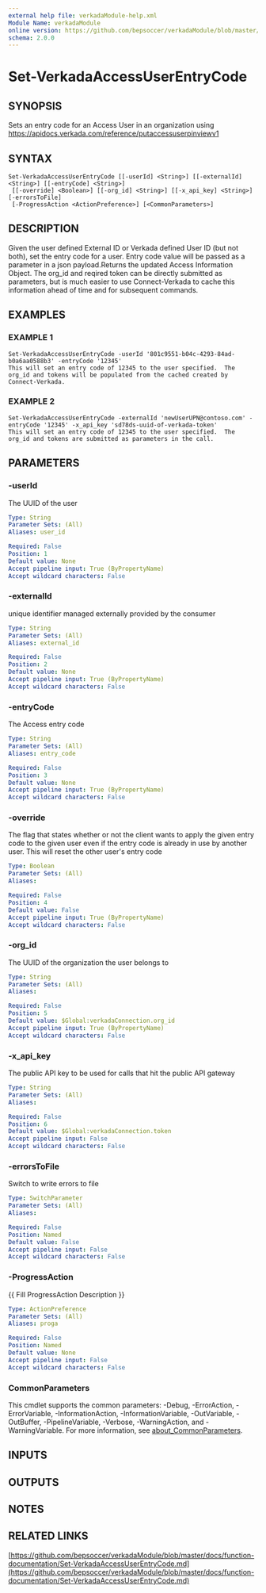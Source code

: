 ```yaml
---
external help file: verkadaModule-help.xml
Module Name: verkadaModule
online version: https://github.com/bepsoccer/verkadaModule/blob/master/docs/function-documentation/Set-VerkadaAccessUserEntryCode.md
schema: 2.0.0
---
```


# Set-VerkadaAccessUserEntryCode

## SYNOPSIS
Sets an entry code for an Access User in an organization using https://apidocs.verkada.com/reference/putaccessuserpinviewv1

## SYNTAX

```
Set-VerkadaAccessUserEntryCode [[-userId] <String>] [[-externalId] <String>] [[-entryCode] <String>]
 [[-override] <Boolean>] [[-org_id] <String>] [[-x_api_key] <String>] [-errorsToFile]
 [-ProgressAction <ActionPreference>] [<CommonParameters>]
```

## DESCRIPTION
Given the user defined External ID or Verkada defined User ID (but not both), set the entry code for a user.
Entry code value will be passed as a parameter in a json payload.Returns the updated Access Information Object.
The org_id and reqired token can be directly submitted as parameters, but is much easier to use Connect-Verkada to cache this information ahead of time and for subsequent commands.

## EXAMPLES

### EXAMPLE 1
```
Set-VerkadaAccessUserEntryCode -userId '801c9551-b04c-4293-84ad-b0a6aa0588b3' -entryCode '12345'
This will set an entry code of 12345 to the user specified.  The org_id and tokens will be populated from the cached created by Connect-Verkada.
```

### EXAMPLE 2
```
Set-VerkadaAccessUserEntryCode -externalId 'newUserUPN@contoso.com' -entryCode '12345' -x_api_key 'sd78ds-uuid-of-verkada-token'
This will set an entry code of 12345 to the user specified.  The org_id and tokens are submitted as parameters in the call.
```

## PARAMETERS

### -userId
The UUID of the user

```yaml
Type: String
Parameter Sets: (All)
Aliases: user_id

Required: False
Position: 1
Default value: None
Accept pipeline input: True (ByPropertyName)
Accept wildcard characters: False
```

### -externalId
unique identifier managed externally provided by the consumer

```yaml
Type: String
Parameter Sets: (All)
Aliases: external_id

Required: False
Position: 2
Default value: None
Accept pipeline input: True (ByPropertyName)
Accept wildcard characters: False
```

### -entryCode
The Access entry code

```yaml
Type: String
Parameter Sets: (All)
Aliases: entry_code

Required: False
Position: 3
Default value: None
Accept pipeline input: True (ByPropertyName)
Accept wildcard characters: False
```

### -override
The flag that states whether or not the client wants to apply the given entry code to the given user even if the entry code is already in use by another user.
This will reset the other user's entry code

```yaml
Type: Boolean
Parameter Sets: (All)
Aliases:

Required: False
Position: 4
Default value: False
Accept pipeline input: True (ByPropertyName)
Accept wildcard characters: False
```

### -org_id
The UUID of the organization the user belongs to

```yaml
Type: String
Parameter Sets: (All)
Aliases:

Required: False
Position: 5
Default value: $Global:verkadaConnection.org_id
Accept pipeline input: True (ByPropertyName)
Accept wildcard characters: False
```

### -x_api_key
The public API key to be used for calls that hit the public API gateway

```yaml
Type: String
Parameter Sets: (All)
Aliases:

Required: False
Position: 6
Default value: $Global:verkadaConnection.token
Accept pipeline input: False
Accept wildcard characters: False
```

### -errorsToFile
Switch to write errors to file

```yaml
Type: SwitchParameter
Parameter Sets: (All)
Aliases:

Required: False
Position: Named
Default value: False
Accept pipeline input: False
Accept wildcard characters: False
```

### -ProgressAction
{{ Fill ProgressAction Description }}

```yaml
Type: ActionPreference
Parameter Sets: (All)
Aliases: proga

Required: False
Position: Named
Default value: None
Accept pipeline input: False
Accept wildcard characters: False
```

### CommonParameters
This cmdlet supports the common parameters: -Debug, -ErrorAction, -ErrorVariable, -InformationAction, -InformationVariable, -OutVariable, -OutBuffer, -PipelineVariable, -Verbose, -WarningAction, and -WarningVariable. For more information, see [about_CommonParameters](http://go.microsoft.com/fwlink/?LinkID=113216).

## INPUTS

## OUTPUTS

## NOTES

## RELATED LINKS

[https://github.com/bepsoccer/verkadaModule/blob/master/docs/function-documentation/Set-VerkadaAccessUserEntryCode.md](https://github.com/bepsoccer/verkadaModule/blob/master/docs/function-documentation/Set-VerkadaAccessUserEntryCode.md)

